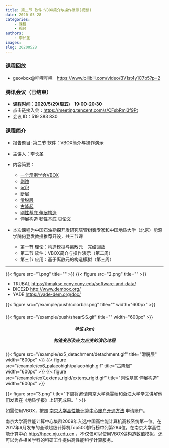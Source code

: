 ```yaml
---
title: 第二节 软件:VBOX简介与操作演示(视频)
date: 2020-05-28
categories:
    - 课程
    - 视频
authors:
    - 李长圣
images:
slug: 20200528
---
```


### 课程回放

- geovbox@哔哩哔哩　https://www.bilibili.com/video/BV1st4y1C7b5?p=2

### 腾讯会议（已结束）  

- **课程时间：2020/5/29(周五)　19:00-20:30**
- 点击链接入会：https://meeting.tencent.com/s/CFsbRmi3f9Pt  
- 会议 ID：519 383 830  

### 课程简介

- 报告题目: 第二节 软件：VBOX简介与操作演示  
- 主讲人：李长圣  
- 内容简要：  
	- [一个示例学会VBOX](/example/push/) 
	- [剥蚀](/example/syn_erosion/) 
	- [沉积](/example/syn_sedimentaion/) 
	- [断层](/example/pre_struct/) 
	- [滑脱层](/example/ex5_detachment/) 
	- [古隆起](/example/ex6_palaeohigh/) 
	- [刚性基底 伸展构造](/example/ex7_extens_rigid/)
	- 伸展构造 韧性基底 [见论文](http://t.cn/A6hj2FNU) 

- 本次课程为中国石油勘探开发研究院管树巍专家和中国地质大学（北京）能源学院何登发教授推荐开设，共三节课  
  - 第一节 理论：构造模拟与离散元　[完结回放](https://www.bilibili.com/video/BV1st4y1C7b5/)
  - 第二节 软件：VBOX简介与操作演示（第二周）
  - 第三节 应用：基于离散元的构造模拟（第三周）

---

{{< figure src="1.png" title="" >}}
{{< figure src="2.png" title="" >}}

- TRUBAL https://hmakse.ccny.cuny.edu/software-and-data/
- DICE2D   http://www.dembox.org/
- YADE https://yade-dem.org/doc/


{{< figure src="/example/push/colorbar.png" title="" width="600px" >}}
<h5> </h5>
{{< figure src="/example/push/shearSS.gif" title="" width="600px" >}}
<center><h5>单位 (km)<br><br>构造变形及应力应变的演化过程</h5></center>
{{< figure src="/example/ex5_detachment/detachment.gif" title="滑脱层" width="600px" >}}
{{< figure src="/example/ex6_palaeohigh/palaeohigh.gif" title="古隆起" width="600px" >}}
{{< figure src="/example/ex7_extens_rigid/extens_rigid.gif" title="刚性基底 伸展构造" width="600px" >}}

{{< figure src="3.png" title="下周将邀请南京大学徐雯峤和浙江大学辛文讲解他们发表在《地质学报》上研究成果。" >}}


如需使用VBOX，按照 [南京大学高性能计算中心账户开通方法](https://doc.geovbox.com/latest/hpc/) 申请账户。

南京大学高性能计算中心集群2009年入选中国高性能计算机高校系统第一位。在2017年6月发布的全球超级计算机Top500排行榜中列第284位。在南京大学高性能计算中心 http://hpcc.nju.edu.cn ，不仅仅可以使用VBOX做构造数值模拟，还可以为各相关学科的科研工作提供高性能科学计算服务。

